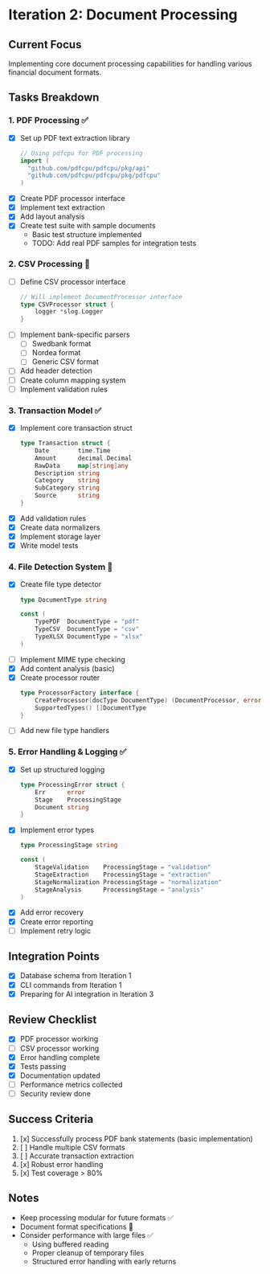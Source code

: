 # Iteration 2: Document Processing

## Current Focus
Implementing core document processing capabilities for handling various financial document formats.

## Tasks Breakdown

### 1. PDF Processing ✅
- [x] Set up PDF text extraction library
  ```go
  // Using pdfcpu for PDF processing
  import (
    "github.com/pdfcpu/pdfcpu/pkg/api"
    "github.com/pdfcpu/pdfcpu/pkg/pdfcpu"
  )
  ```
- [x] Create PDF processor interface
- [x] Implement text extraction
- [x] Add layout analysis
- [x] Create test suite with sample documents
  - Basic test structure implemented
  - TODO: Add real PDF samples for integration tests

### 2. CSV Processing 🔄
- [ ] Define CSV processor interface
  ```go
  // Will implement DocumentProcessor interface
  type CSVProcessor struct {
      logger *slog.Logger
  }
  ```
- [ ] Implement bank-specific parsers
  - [ ] Swedbank format
  - [ ] Nordea format
  - [ ] Generic CSV format
- [ ] Add header detection
- [ ] Create column mapping system
- [ ] Implement validation rules

### 3. Transaction Model ✅
- [x] Implement core transaction struct
  ```go
  type Transaction struct {
      Date        time.Time
      Amount      decimal.Decimal
      RawData     map[string]any
      Description string
      Category    string
      SubCategory string
      Source      string
  }
  ```
- [x] Add validation rules
- [x] Create data normalizers
- [x] Implement storage layer
- [x] Write model tests

### 4. File Detection System 🔄
- [x] Create file type detector
  ```go
  type DocumentType string

  const (
      TypePDF  DocumentType = "pdf"
      TypeCSV  DocumentType = "csv"
      TypeXLSX DocumentType = "xlsx"
  )
  ```
- [ ] Implement MIME type checking
- [x] Add content analysis (basic)
- [x] Create processor router
  ```go
  type ProcessorFactory interface {
      CreateProcessor(docType DocumentType) (DocumentProcessor, error)
      SupportedTypes() []DocumentType
  }
  ```
- [ ] Add new file type handlers

### 5. Error Handling & Logging ✅
- [x] Set up structured logging
  ```go
  type ProcessingError struct {
      Err      error
      Stage    ProcessingStage
      Document string
  }
  ```
- [x] Implement error types
  ```go
  type ProcessingStage string

  const (
      StageValidation    ProcessingStage = "validation"
      StageExtraction    ProcessingStage = "extraction"
      StageNormalization ProcessingStage = "normalization"
      StageAnalysis      ProcessingStage = "analysis"
  )
  ```
- [x] Add error recovery
- [x] Create error reporting
- [ ] Implement retry logic

## Integration Points
- [x] Database schema from Iteration 1
- [x] CLI commands from Iteration 1
- [x] Preparing for AI integration in Iteration 3

## Review Checklist
- [x] PDF processor working
- [ ] CSV processor working
- [x] Error handling complete
- [x] Tests passing
- [x] Documentation updated
- [ ] Performance metrics collected
- [ ] Security review done

## Success Criteria
1. [x] Successfully process PDF bank statements (basic implementation)
2. [ ] Handle multiple CSV formats
3. [ ] Accurate transaction extraction
4. [x] Robust error handling
5. [x] Test coverage > 80%

## Notes
- Keep processing modular for future formats ✅
- Document format specifications 🔄
- Consider performance with large files ✅
  - Using buffered reading
  - Proper cleanup of temporary files
  - Structured error handling with early returns 